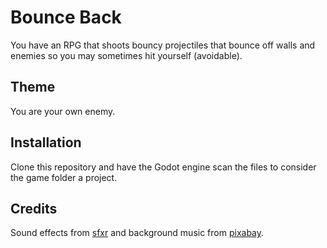 # Bounce Back
You have an RPG that shoots bouncy projectiles that bounce off walls and enemies so you may sometimes hit yourself (avoidable).

## Theme
You are your own enemy.

## Installation
Clone this repository and have the Godot engine scan the files to consider the game folder a project.

## Credits
Sound effects from [sfxr](https://sfxr.me) and background music from [pixabay](https://pixabay.com).